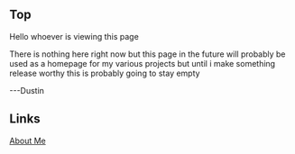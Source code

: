 ﻿
## Top

Hello whoever is viewing this page 

There is nothing here right now but this page in the future will probably be used as a homepage for my various projects but until i make something release worthy this is probably going to stay empty

---Dustin

## Links
[About Me](./aboutme)
